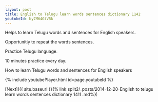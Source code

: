 ```yaml
---
layout: post
title: English to Telugu learn words sentences dictionary 1142 
youtubeId: by7M64GtV5k
---
```

 
 
Helps to learn Telugu words and sentences for English speakers.

Opportunitiy to repeat the words sentences. 

Practice Telugu language. 
 
10 minutes practice every day. 
 
How to learn Telugu words and sentences for English speakers 
 
{% include youtubePlayer.html id=page.youtubeId %}
 
 
[Next]({{ site.baseurl }}{% link  split2/_posts/2014-12-20-English to telugu learn words sentences dictionary 1411 .md%})
 

